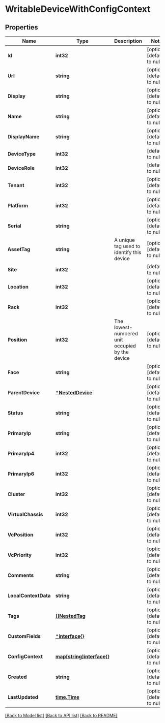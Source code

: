 # WritableDeviceWithConfigContext

## Properties
Name | Type | Description | Notes
------------ | ------------- | ------------- | -------------
**Id** | **int32** |  | [optional] [default to null]
**Url** | **string** |  | [optional] [default to null]
**Display** | **string** |  | [optional] [default to null]
**Name** | **string** |  | [optional] [default to null]
**DisplayName** | **string** |  | [optional] [default to null]
**DeviceType** | **int32** |  | [default to null]
**DeviceRole** | **int32** |  | [default to null]
**Tenant** | **int32** |  | [optional] [default to null]
**Platform** | **int32** |  | [optional] [default to null]
**Serial** | **string** |  | [optional] [default to null]
**AssetTag** | **string** | A unique tag used to identify this device | [optional] [default to null]
**Site** | **int32** |  | [default to null]
**Location** | **int32** |  | [optional] [default to null]
**Rack** | **int32** |  | [optional] [default to null]
**Position** | **int32** | The lowest-numbered unit occupied by the device | [optional] [default to null]
**Face** | **string** |  | [optional] [default to null]
**ParentDevice** | [***NestedDevice**](NestedDevice.md) |  | [optional] [default to null]
**Status** | **string** |  | [optional] [default to null]
**PrimaryIp** | **string** |  | [optional] [default to null]
**PrimaryIp4** | **int32** |  | [optional] [default to null]
**PrimaryIp6** | **int32** |  | [optional] [default to null]
**Cluster** | **int32** |  | [optional] [default to null]
**VirtualChassis** | **int32** |  | [optional] [default to null]
**VcPosition** | **int32** |  | [optional] [default to null]
**VcPriority** | **int32** |  | [optional] [default to null]
**Comments** | **string** |  | [optional] [default to null]
**LocalContextData** | **string** |  | [optional] [default to null]
**Tags** | [**[]NestedTag**](NestedTag.md) |  | [optional] [default to null]
**CustomFields** | [***interface{}**](interface{}.md) |  | [optional] [default to null]
**ConfigContext** | [**map[string]interface{}**](interface{}.md) |  | [optional] [default to null]
**Created** | **string** |  | [optional] [default to null]
**LastUpdated** | [**time.Time**](time.Time.md) |  | [optional] [default to null]

[[Back to Model list]](../README.md#documentation-for-models) [[Back to API list]](../README.md#documentation-for-api-endpoints) [[Back to README]](../README.md)


